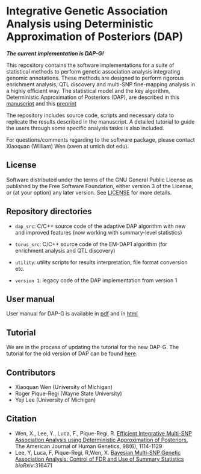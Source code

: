 #  Integrative Genetic Association Analysis using Deterministic Approximation of Posteriors (DAP)

***The current implementation is DAP-G!***

This repository contains the software implementations for a suite of statistical methods to perform genetic association analysis integrating genomic annotations. These methods are designed to perform rigorous enrichment analysis, QTL discovery and multi-SNP fine-mapping analysis in a highly efficient way. The statistical model and the key algorithm, Deterministic Approximation of Posteriors (DAP), are described in this [manuscript](http://biorxiv.org/content/early/2016/03/26/026450) and this [preprint](https://www.biorxiv.org/content/early/2018/05/08/316471)

The repository includes source code, scripts and necessary data to replicate the results described in the manuscript. A detailed tutorial to guide the users through some specific analysis tasks is also included. 

For questions/comments regarding to the software package, please contact Xiaoquan (William) Wen (xwen at umich dot edu).



## License

Software distributed under the terms of the GNU General Public License as published by the Free Software Foundation, either version 3 of the License, or (at your option) any later version. See [LICENSE](http://www.gnu.org/licenses/gpl-3.0.en.html) for more details.





## Repository directories

* ``dap_src``: C/C++ source code of the adaptive DAP algorithm with new and improved features (now working with summary-level statistics)


* ``torus_src``: C/C++ source code of the EM-DAP1 algorithm (for enrichment analysis and QTL discovery)


* ``utility``: utility scripts for results interpretation, file format conversion etc.

* ``version 1``: legacy code of the DAP implementation from version 1 

## User manual

User manual for DAP-G is available in [pdf](DAPG_manual.pdf) and in [html](https://github.com/xqwen/dap/tree/master/dap_src#dap-g-c-implementation-of-adaptive-dap-algorithm)

## Tutorial 

We are in the process of updating the tutorial for the new DAP-G. The tutorial for the old version of DAP can be found [here](https://github.com/xqwen/dap/wiki).






## Contributors

* Xiaoquan Wen (University of Michigan)
* Roger Pique-Regi (Wayne State University)
* Yeji Lee (University of Michigan)

## Citation

* Wen, X., Lee, Y., Luca, F., Pique-Regi, R. [Efficient Integrative Multi-SNP Association Analysis using Deterministic Approximation of Posteriors.](http://biorxiv.org/content/early/2016/03/26/026450)  The American Journal of Human Genetics, 98(6), 1114-1129
* Lee, Y, Luca, F, Pique-Regi, R,Wen, X. [Bayesian Multi-SNP Genetic Association Analysis: Control of FDR and Use of Summary Statistics](https://www.biorxiv.org/content/early/2018/05/08/316471) *bioRxiv*:316471

